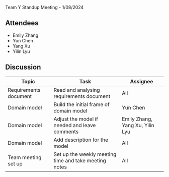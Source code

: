 Team Y Standup Meeting - 1/08/2024

## Attendees

- Emily Zhang
- Yun Chen
- Yang Xu
- Yilin Lyu


## Discussion

| Topic                 | Task                                                  | Assignee                        |
|-----------------------|-------------------------------------------------------|---------------------------------|
| Requirements document | Read and analysing requirements document              | All                             |
| Domain model          | Build the initial frame of domain model               | Yun Chen                        |
| Domain model          | Adjust the model if needed and leave comments         | Emily Zhang, Yang Xu, Yilin Lyu |
| Domain model          | Add description for the model                         | All                             |
| Team meeting set up   | Set up the weekly meeting time and take meeting notes | All                             | 

 

